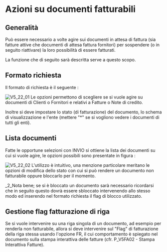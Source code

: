 # Azioni su documenti fatturabili

## Generalità
Può essere necessario a volte agire sui documenti in attesa di fattura (sia fatture attive che documenti di attesa fattura fornitori) per sospendere (o in seguito riattivare) la loro possibilità di essere fatturati.

La funzione che di seguito sarà descritta serve a questo scopo.

## Formato richiesta
Il formato di richiesta è il seguente : 

![V5_22_01](http://doc.smeup.com/immagini/MBDOC_OGG-P_V5DO21I/V5_22_01.png)
Le opzioni permettono di scegliere se si vuole agire su documenti di Clienti o Fornitori e relativi a Fatture o Note di credito.

Inoltre si deve impostare lo stato (di fatturazione) del documento, lo schema di visualizzazione e l'ente (mettere "\*" se si vogliono vedere i documenti di tutti gli enti).

## Lista documenti
Fatte le opportune selezioni con INVIO si ottiene la lista dei documenti su cui si vuole agire, le opzioni possibili sono presentate in figura : 

![V5_22_02](http://doc.smeup.com/immagini/MBDOC_OGG-P_V5DO21I/V5_22_02.png)
L'utilizzo è intuitivo, una menzione particolare meritano le opzioni di modifica dello stato con cui si può rendere un documento non fatturabile oppure bloccarlo per il momento.

_2_Nota bene; se si è bloccato un documento sarà necessario ricordarsi che in seguito questo dovrà essere sbloccato intervenendo allo stesso modo ed inserendo nel formato richiesta il flag di blocco utilizzato.

## Gestione flag fatturazione di riga
Se si vuole intervenire su una riga singola di un documento, ad esempio per renderla non fatturabile, allora si deve intervenire sul "Flag" di fatturazione della riga stessa usando l'opzione FR, il cui comportamento è spiegato nel documento sulla stampa interattiva delle fatture (cfr. P_V5FA02 - Stampa Interattiva Fatture).
